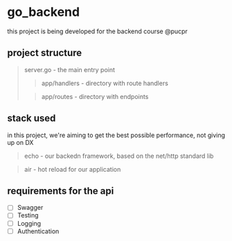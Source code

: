 # go_backend
this project is being developed for the backend course @pucpr

## project structure
> server.go - the main entry point
>   > app/handlers - directory with route handlers
>
>   > app/routes - directory with endpoints

## stack used
in this project, we're aiming to get the best possible performance, not giving up on DX
> echo - our backedn framework, based on the net/http standard lib

> air - hot reload for our application

## requirements for the api
- [ ] Swagger
- [ ] Testing
- [ ] Logging
- [ ] Authentication
